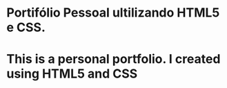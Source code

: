 # Portifólio Pessoal ultilizando HTML5 e CSS.
# This is a personal portfolio. I created using HTML5 and CSS
